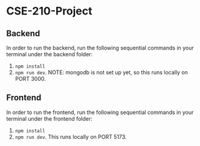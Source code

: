 # CSE-210-Project

## Backend

In order to run the backend, run the following sequential commands in your terminal under the backend folder: 
1. `npm install` 
2. `npm run dev`. 
NOTE: mongodb is not set up yet, so this runs locally on PORT 3000.

## Frontend

In order to run the frontend, run the following sequential commands in your terminal under the frontend folder: 
1. `npm install` 
2. `npm run dev`. 
This runs locally on PORT 5173.
